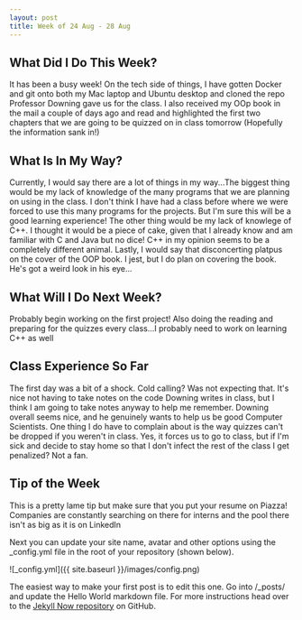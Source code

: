 ```yaml
---
layout: post
title: Week of 24 Aug - 28 Aug
---
```


## What Did I Do This Week?

It has been a busy week! On the tech side of things, I have gotten Docker and git onto both my Mac laptop and Ubuntu desktop and cloned the repo Professor Downing gave us for the class. I also received my OOp book in the mail a couple of days ago and read and highlighted the first two chapters that we are going to be quizzed on in class tomorrow (Hopefully the information sank in!)

## What Is In My Way?

Currently, I would say there are a lot of things in my way...The biggest thing would be my lack of knowledge of the many programs that we are planning on using in the class. I don't think I have had a class before where we were forced to use this many programs for the projects. But I'm sure this will be a good learning experience! The other thing would be my lack of knowlege of C++. I thought it would be a piece of cake, given that I already know and am familiar with C and Java but no dice! C++ in my opinion seems to be a completely different animal. Lastly, I would say that disconcerting platpus on the cover of the OOP book. I jest, but I do plan on covering the book. He's got a weird look in his eye... 

## What Will I Do Next Week?

Probably begin working on the first project! Also doing the reading and preparing for the quizzes every class...I probably need to work on learning C++ as well

## Class Experience So Far

The first day was a bit of a shock. Cold calling? Was not expecting that. It's nice not having to take notes on the code Downing writes in class, but I think I am going to take notes anyway to help me remember. Downing overall seems nice, and he genuinely wants to help us be good Computer Scientists. One thing I do have to complain about is the way quizzes can't be dropped if you weren't in class. Yes, it forces us to go to class, but if I'm sick and decide to stay home so that I don't infect the rest of the class I get penalized? Not a fan.

## Tip of the Week

This is a pretty lame tip but make sure that you put your resume on Piazza! Companies are constantly searching on there for interns and the pool there isn't as big as it is on LinkedIn

Next you can update your site name, avatar and other options using the _config.yml file in the root of your repository (shown below).

![_config.yml]({{ site.baseurl }}/images/config.png)

The easiest way to make your first post is to edit this one. Go into /_posts/ and update the Hello World markdown file. For more instructions head over to the [Jekyll Now repository](https://github.com/barryclark/jekyll-now) on GitHub.
